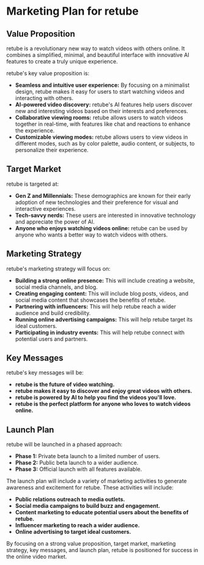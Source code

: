 # Marketing Plan for retube

## Value Proposition

retube is a revolutionary new way to watch videos with others online. It combines a simplified, minimal, and beautiful interface with innovative AI features to create a truly unique experience.

retube's key value proposition is:

* **Seamless and intuitive user experience:**  By focusing on a minimalist design, retube makes it easy for users to start watching videos and interacting with others.
* **AI-powered video discovery:**  retube's AI features help users discover new and interesting videos based on their interests and preferences.
* **Collaborative viewing rooms:** retube allows users to watch videos together in real-time, with features like chat and reactions to enhance the experience.
* **Customizable viewing modes:**  retube allows users to view videos in different modes, such as by color palette, audio content, or subjects, to personalize their experience.

## Target Market

retube is targeted at:

* **Gen Z and Millennials:** These demographics are known for their early adoption of new technologies and their preference for visual and interactive experiences.
* **Tech-savvy nerds:** These users are interested in innovative technology and appreciate the power of AI.
* **Anyone who enjoys watching videos online:** retube can be used by anyone who wants a better way to watch videos with others.

## Marketing Strategy

retube's marketing strategy will focus on:

* **Building a strong online presence:** This will include creating a website, social media channels, and blog.
* **Creating engaging content:** This will include blog posts, videos, and social media content that showcases the benefits of retube.
* **Partnering with influencers:** This will help retube reach a wider audience and build credibility.
* **Running online advertising campaigns:** This will help retube target its ideal customers.
* **Participating in industry events:** This will help retube connect with potential users and partners.

## Key Messages

retube's key messages will be:

* **retube is the future of video watching.**
* **retube makes it easy to discover and enjoy great videos with others.**
* **retube is powered by AI to help you find the videos you'll love.**
* **retube is the perfect platform for anyone who loves to watch videos online.**

## Launch Plan

retube will be launched in a phased approach:

* **Phase 1:** Private beta launch to a limited number of users.
* **Phase 2:** Public beta launch to a wider audience.
* **Phase 3:** Official launch with all features available.

The launch plan will include a variety of marketing activities to generate awareness and excitement for retube. These activities will include:

* **Public relations outreach to media outlets.**
* **Social media campaigns to build buzz and engagement.**
* **Content marketing to educate potential users about the benefits of retube.**
* **Influencer marketing to reach a wider audience.**
* **Online advertising to target ideal customers.**

By focusing on a strong value proposition, target market, marketing strategy, key messages, and launch plan, retube is positioned for success in the online video market.
